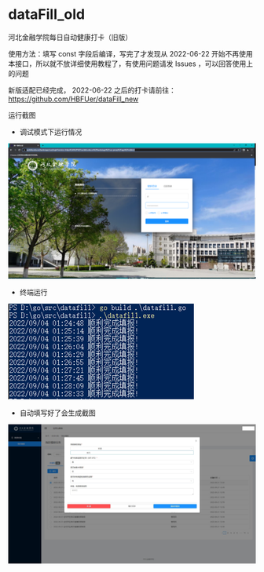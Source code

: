 # dataFill_old
河北金融学院每日自动健康打卡（旧版）

使用方法：填写 const 字段后编译，写完了才发现从 2022-06-22 开始不再使用本接口，所以就不放详细使用教程了，有使用问题请发 Issues ，可以回答使用上的问题

新版适配已经完成， 2022-06-22 之后的打卡请前往：https://github.com/HBFUer/dataFill_new

运行截图

- 调试模式下运行情况

![](./images/running01.png)

- 终端运行

![](./images/running02.jpg)

- 自动填写好了会生成截图

![](./images/oaDataFilled.png)
